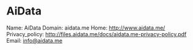 
# AiData

Name: AiData
Domain: aidata.me
Home: http://www.aidata.me/
Privacy_policy: http://files.aidata.me/docs/aidata.me-privacy-policy.pdf
Email: info@aidata.me
